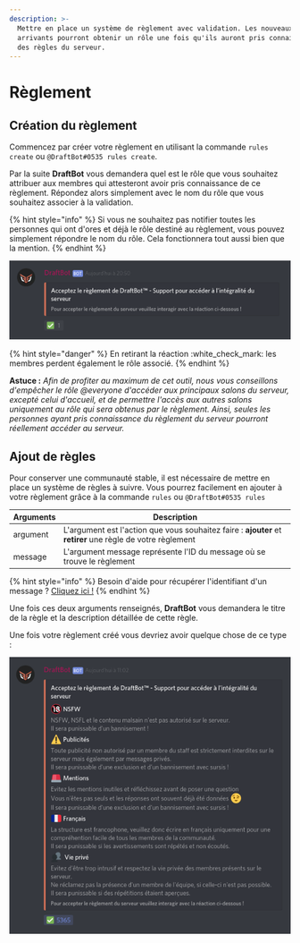 ```yaml
---
description: >-
  Mettre en place un système de règlement avec validation. Les nouveaux
  arrivants pourront obtenir un rôle une fois qu'ils auront pris connaissance
  des règles du serveur.
---
```


# Règlement

## Création du règlement

Commencez par créer votre règlement en utilisant la commande `rules create` ou `@DraftBot#0535 rules create`.

Par la suite **DraftBot** vous demandera quel est le rôle que vous souhaitez attribuer aux membres qui attesteront avoir pris connaissance de ce règlement. Répondez alors simplement avec le nom du rôle que vous souhaitez associer à la validation.

{% hint style="info" %}
Si vous ne souhaitez pas notifier toutes les personnes qui ont d'ores et déjà le rôle destiné au règlement, vous pouvez simplement répondre le nom du rôle. Cela fonctionnera tout aussi bien que la mention.
{% endhint %}

![Exemple de règlement après création](../.gitbook/assets/reglement.png)

{% hint style="danger" %}
En retirant la réaction :white\_check\_mark: les membres perdent également le rôle associé.
{% endhint %}

**Astuce :** _Afin de profiter au maximum de cet outil, nous vous conseillons d'empêcher le rôle @everyone d'accéder aux principaux salons du serveur, excepté celui d'accueil, et de permettre l'accès aux autres salons uniquement au rôle qui sera obtenus par le règlement. Ainsi, seules les personnes ayant pris connaissance du règlement du serveur pourront réellement accéder au serveur._&#x20;

## Ajout de règles

Pour conserver une communauté stable, il est nécessaire de mettre en place un système de règles à suivre. Vous pourrez facilement en ajouter à votre règlement grâce à la commande `rules` ou `@DraftBot#0535 rules`

| Arguments | Description                                                                                                |
| --------- | ---------------------------------------------------------------------------------------------------------- |
| argument  | L'argument est l'action que vous souhaitez faire : **ajouter** et **retirer** une règle de votre règlement |
| message   | L'argument message représente l'ID du message où se trouve le règlement                                    |

{% hint style="info" %}
Besoin d'aide pour récupérer l'identifiant d'un message ? [Cliquez ici !](../autres/recuperer-un-identifiant.md#message)
{% endhint %}

Une fois ces deux arguments renseignés, **DraftBot** vous demandera le titre de la règle et la description détaillée de cette règle.&#x20;

Une fois votre règlement créé vous devriez avoir quelque chose de ce type :

![](../.gitbook/assets/rules.png)
